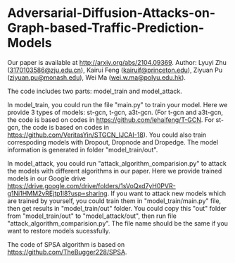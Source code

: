 # Adversarial-Diffusion-Attacks-on-Graph-based-Traffic-Prediction-Models
Our paper is available at http://arxiv.org/abs/2104.09369.
Author: Lyuyi Zhu (3170103586@zju.edu.cn), Kairui Feng (kairuif@princeton.edu), Ziyuan Pu (ziyuan.pu@monash.edu), Wei Ma (wei.w.ma@polyu.edu.hk).

The code includes two parts: model_train and model_attack.

In model_train, you could run the file "main.py" to train your model. Here we provide 3 types of models: st-gcn, t-gcn, a3t-gcn.
(For t-gcn and a3t-gcn, the code is based on codes in https://github.com/lehaifeng/T-GCN.
 For st-gcn, the code is based on codes in https://github.com/VeritasYin/STGCN_IJCAI-18).
You could also train correspoding models with Dropout, Dropnode and Dropedge.
The model information is generated in folder "model_train/out".
 
In model_attack, you could run "attack_algorithm_comparision.py" to attack the models with different algorithms in our paper. Here we provide trained models in our Google drive https://drive.google.com/drive/folders/1sVoQxd7yH0PVR-g1Ni1HMM2vREjtp1l8?usp=sharing.
If you want to attack new models which are trained by yourself, you could train them in "model_train/main.py" file, then get results in "model_train/out" folder. You could copy this "out" folder from "model_train/out" to "model_attack/out", then run file "attack_algorithm_comparision.py". The file name should be the same if you want to restore models sucessfully.

The code of SPSA algorithm is based on https://github.com/TheBugger228/SPSA.
 
 

